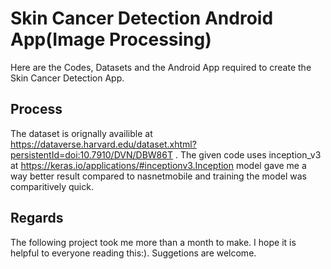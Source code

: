 # Skin Cancer Detection Android App(Image Processing)
Here are the Codes, Datasets and the Android App required to create the Skin Cancer Detection App.

## Process
The dataset is orignally availible at https://dataverse.harvard.edu/dataset.xhtml?persistentId=doi:10.7910/DVN/DBW86T .
The given code uses inception_v3 at https://keras.io/applications/#inceptionv3.Inception model gave me a way better result compared to nasnetmobile and training the model was comparitively quick.

## Regards
The following project took me more than a month to make. I hope it is helpful to everyone reading this:).
Suggetions are welcome.
